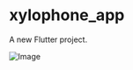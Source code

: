 # xylophone_app

A new Flutter project.

![Image](https://github.com/user-attachments/assets/59f56f72-b226-40da-83b7-da65e23174da)

